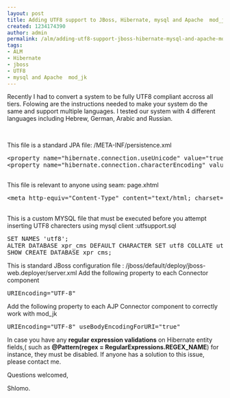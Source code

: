 ```yaml
---
layout: post
title: Adding UTF8 support to JBoss, Hibernate, mysql and Apache  mod_jk
created: 1234174390
author: admin
permalink: /alm/adding-utf8-support-jboss-hibernate-mysql-and-apache-mod-jk
tags:
- ALM
- Hibernate
- jboss
- UTF8
- mysql and Apache  mod_jk
---
```

<p>Recently I had to convert a system to be fully UTF8 compliant accross all tiers. Folowing are the instructions needed to make your system do the same and support multiple languages. I tested our system with 4 different languages including Hebrew, German, Arabic and Russian.</p>
<p>&nbsp;</p>
<p>This file is a standard JPA file: /META-INF/persistence.xml</p>
<pre>
&lt;property name=&quot;hibernate.connection.useUnicode&quot; value=&quot;true&quot;/&gt;
&lt;property name=&quot;hibernate.connection.characterEncoding&quot; value=&quot;UTF-8&quot; /&gt;

</pre>
<p>This file is relevant to anyone using seam: page.xhtml</p>
<pre>
&lt;meta http-equiv=&quot;Content-Type&quot; content=&quot;text/html; charset=utf-8&quot;&gt;&lt;/meta&gt;
</pre>
<p><br />
	This is a custom MYSQL file that must be executed before you attempt inserting UTF8 charecters using mysql client&nbsp;:utfsupport.sql</p>
<pre>
SET NAMES &#39;utf8&#39;;
ALTER DATABASE xpr_cms DEFAULT CHARACTER SET utf8 COLLATE utf8_general_ci;
SHOW CREATE DATABASE xpr_cms;
</pre>
<p>This is standard JBoss configuration file&nbsp;: /jboss/default/deploy/jboss-web.deployer/server.xml Add the following property to each Connector component</p>
<pre>
URIEncoding=&quot;UTF-8&quot;
</pre>
<p>Add the following property to each AJP Connector component to correctly work with mod_jk</p>
<pre>
URIEncoding=&quot;UTF-8&quot; useBodyEncodingForURI=&quot;true&quot;
</pre>
<p>In case you have any <b>regular expression validations</b> on Hibernate entity fields,( such as <strong>@Pattern(regex = RegularExpressions.REGEX_NAME</strong>) for instance, they must be disabled. If anyone has a solution to this issue, please contact me.</p>
<p>Questions welcomed,</p>
<p>Shlomo.</p>
